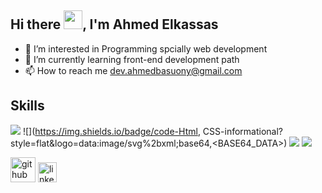 ## Hi there <img src="https://raw.githubusercontent.com/MartinHeinz/MartinHeinz/master/wave.gif" width="30px">, I'm Ahmed Elkassas

- 👀 I’m interested in Programming spcially web development 
- 🌱 I’m currently learning front-end development path 
- 📫 How to reach me dev.ahmedbasuony@gmail.com

## Skills


![](https://img.shields.io/badge/code-Javascript-informational?style=flat&logo=data:image/svg%2bxml;base64,<BASE64_DATA>)
![](https://img.shields.io/badge/code-Html, CSS-informational?style=flat&logo=data:image/svg%2bxml;base64,<BASE64_DATA>)
![](https://img.shields.io/badge/code-React-informational?style=flat&logo=data:image/svg%2bxml;base64,<BASE64_DATA>)
![](https://img.shields.io/badge/Shell-Powershell-informational?style=flat&logo=data:image/svg%2bxml;base64,<BASE64_DATA>)



[<img src='https://img.icons8.com/glyph-neue/344/github.png' alt='github' height='40'>](https://github.com/Ahmed-Elkassas)  [<img src='https://img.icons8.com/external-justicon-flat-justicon/344/external-linkedin-social-media-justicon-flat-justicon.png' alt='linkedin' height='32' width='30'>](https://www.linkedin.com/in/ahmed-elkassas-bbb537201/)  



